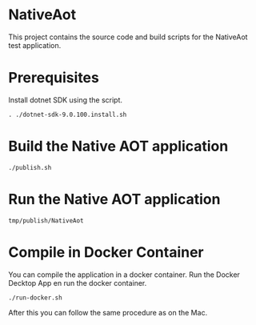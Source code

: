 # NativeAot

This project contains the source code and build scripts for the NativeAot test application.

# Prerequisites
Install dotnet SDK using the script.

```
. ./dotnet-sdk-9.0.100.install.sh
```

# Build the Native AOT application

```
./publish.sh
```

# Run the Native AOT application

```
tmp/publish/NativeAot
```

# Compile in Docker Container

You can compile the application in a docker container. Run the Docker Decktop App en run the docker container.

```
./run-docker.sh
```

After this you can follow the same procedure as on the Mac.